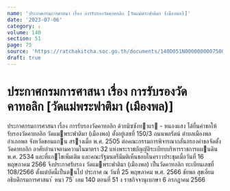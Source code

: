 ```yaml
---
name: 'ประกาศกรมการศาสนา เรื่อง การรับรองวัดคาทอลิก [วัดแม่พระฟาติมา (เมืองพล)]'
date: '2023-07-06'
category: ง
volume: 140
section: 51
page: 75
source: 'https://ratchakitcha.soc.go.th/documents/140D051N0000000007500.pdf'
draft: true
---
```


# ประกาศกรมการศาสนา เรื่อง การรับรองวัดคาทอลิก [วัดแม่พระฟาติมา (เมืองพล)]

ประกาศกรมการศาสนา เรื่อง การรับรองวัดคาทอลิก ด้วยมิซซังทาแร - หนองแสง ได้ยื่นคําขอให้รับรองวัดคาทอลิก วัดแมพระฟาติมา (เมืองพล) ตั้งอยู่เลขที่ 150/3 ถนนพลรัตน์ ตําบลเมืองพล อําเภอพล จังหวัดขอนแกน สรางเมื่อ พ.ศ. 2505 ต่อคณะกรรมการพิจารณากลั่นกรองคําขอจัดตั้งวัดคาทอลิก อาศัยอํานาจตามความในมาตรา 32 แห่งพระราชบัญญัติระเบียบบริหารราชการแผนดิน พ.ศ. 2534 และที่แกไขเพิ่มเติม และคณะรัฐมนตรีมีมติเห็นชอบในคราวประชุมเมื่อวันที่ 16 พฤษภาคม 2566 จึงประกาศรับรอง วัดแมพระฟาติมา (เมืองพล) เป็นวัดคาทอลิก ทะเบียนเลขที่ 108/2566 ตั้งแต่บัดนี้เป็นตนไป ประกาศ ณ วันที่ 25 พฤษภาคม พ.ศ. 2566 ชัยพล สุขเอี่ยม อธิบดีกรมการศาสนา ้ หนา 75 ่ เลม 140 ตอนที่ 51 ง ราชกิจจานุเบกษา 6 กรกฎาคม 2566
